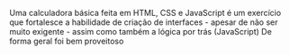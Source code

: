 Uma calculadora básica feita em HTML, CSS e JavaScript
é um exercício que fortalesce a habilidade de criação de interfaces - apesar de não ser muito exigente - assim como também a lógica por trás (JavaScript)
De forma geral foi bem proveitoso
